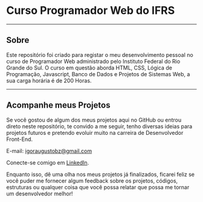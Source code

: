 # Curso Programador Web do IFRS

---

## Sobre
Este repositório foi criado para registar o meu desenvolvimento pessoal no curso de Programador Web administrado pelo Instituto Federal do Rio Grande do Sul. O curso em questão aborda HTML, CSS, Lógica de Programação, Javascript, Banco de Dados e Projetos de Sistemas Web, a sua carga horária é de 200 Horas.  

---

## Acompanhe meus Projetos

Se você gostou de algum dos meus projetos aqui no GitHub ou entrou direto neste repositório, te convido a me seguir, tenho diversas ideias para projetos futuros e pretendo evoluir muito na carreira de Desenvolvedor Front-End. 

E-mail: igoraugustobz@gmail.com

Conecte-se comigo em [LinkedIn](https://www.linkedin.com/in/igoraugustobrz/).

Enquanto isso, dê uma olha nos meus projetos já finalizados, ficarei feliz se você puder me fornecer algum feedback sobre os projetos, códigos, estruturas ou qualquer coisa que você possa relatar que possa me tornar um desenvolvedor melhor!



